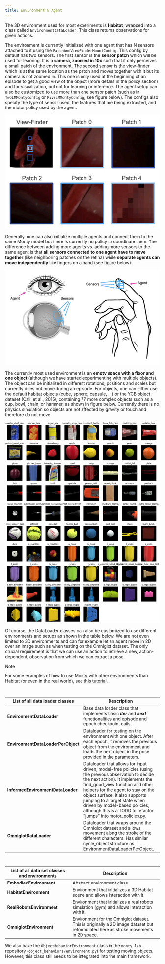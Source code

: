 ```yaml
---
title: Environment & Agent
---
```

The 3D environment used for most experiments is **Habitat**, wrapped into a class called `EnvironmentDataLoader`. This class returns observations for given actions.

The environment is currently initialized with one agent that has N sensors attached to it using the `PatchAndViewFinderMountConfig`. This config by default has two sensors. The first sensor is the **sensor patch** which will be used for learning. It is a **camera, zoomed in 10x** such that it only perceives a small patch of the environment. The second sensor is the view-finder which is at the same location as the patch and moves together with it but its camera is not zoomed in. This one is only used at the beginning of an episode to get a good view of the object (more details in the policy section) and for visualization, but not for learning or inference. The agent setup can also be customized to use more than one sensor patch (such as in `TwoLMMontyConfig` or `FiveLMMontyConfig`, see figure below). The configs also specify the type of sensor used, the features that are being extracted, and the motor policy used by the agent.

![Example of six sensors in Habitat. The view-finder is not connected to any sensor or learning module and is only used by the policy at the beginning of an episode and for visualization. Each patch connects to one sensor module.](../figures/how-monty-works/five_lm_views.png)


Generally, one can also initialize multiple agents and connect them to the same Monty model but there is currently no policy to coordinate them. The difference between adding more agents vs. adding more sensors to the same agent is that **all sensors connected to one agent have to move together** (like neighboring patches on the retina) while **separate agents can move independently** like fingers on a hand (see figure below).

![Difference between sensors and agents. Agents can move independently of each other while all sensors connected to one agent move together. An agent itself does not perceive anything without sensors connected to it.](../figures/how-monty-works/agent_vs_sensors_w_labels.png)


The currently most used environment is an **empty space with a floor and one object** (although we have started experimenting with multiple objects). The object can be initialized in different rotations, positions and scales but currently does not move during an episode. For objects, one can either use the default habitat objects (cube, sphere, capsule, ...) or the YCB object dataset (Calli et al., 2015), containing 77 more complex objects such as a cup, bowl, chain, or hammer, as shown in figure below. Currently there is no physics simulation so objects are not affected by gravity or touch and therefore do not move.

![The 77 objects of the YCB dataset at 0, 0, 0 rotation.](../figures/how-monty-works/ycb_objects_0_0_0_vert.png)


Of course, the DataLoader classes can also be customized to use different environments and setups as shown in the table below. We are not even limited to 3D environments and can for example let an agent move in 2D over an image such as when testing on the Omniglot dataset. The only crucial requirement is that we can use an action to retrieve a new, action-dependent, observation from which we can extract a pose.

> [!NOTE] 
> For some examples of how to use Monty with other environments than Habitat (or even in the real world), see [this tutorial](../how-to-use-monty/tutorials/using-monty-in-a-custom-application.md).


<br />

| List of all data loader classes    | Description                                                                                                                                                                                                                                                                                                                              |
| ---------------------------------- | ---------------------------------------------------------------------------------------------------------------------------------------------------------------------------------------------------------------------------------------------------------------------------------------------------------------------------------------- |
| **EnvironmentDataLoader**          | Base data loader class that implements basic **_iter_** and **_next_** functionalities and episode and epoch checkpoint calls.                                                                                                                                                                                                           |
| **EnvironmentDataLoaderPerObject** | Dataloader for testing on the environment with one object. After each epoch, it removes the previous object from the environment and loads the next object in the pose provided in the parameters.                                                                                                                                       |
| **InformedEnvironmentDataLoader**  | Dataloader that allows for input-driven, model-free policies (using the previous observation to decide the next action). It implements the find_good_view function and other helpers for the agent to stay on the object surface. It also supports jumping to a target state when driven by model-based policies, although this is a TODO to refactor "jumps" into motor_policies.py. |
| **OmniglotDataLoader**             | Dataloader that wraps around the Omniglot dataset and allows movement along the stroke of the different characters. Has similar cycle_object structure as EnvironmentDataLoaderPerObject.                                                                                                                                                |

<br />

| List of all data set classes and environments | Description                                                                                                                                                                                                                                                                                                                                                                                               |
| --------------------------------------------- | --------------------------------------------------------------------------------------------------------------------------------------------------------------------------------------------------------------------------------------------------------------------------------------------------------------------------------------------------------------------------------------------------------- |
| **EmbodiedEnvironment**                       | Abstract environment class.                                                                                                                                                                                                                                                                                                                                                                               |
| **HabitatEnvironment**                        | Environment that initializes a 3D Habitat scene and allows interaction with it.                                                                                                                                                                                                                                                                                                                           |
| **RealRobotsEnvironment**                     | Environment that initializes a real robots simulation (gym) and allows interaction with it.                                                                                                                                                                                                                                                                                                               |
| **OmniglotEnvironment**                       | Environment for the Omniglot dataset. This is originally a 2D image dataset but reformulated here as stroke movements in 2D space.                                                                                                                                                                                                                                                                        |

We also have the `ObjectBehaviorEnvironment` class in the `monty_lab` repository (`object_behaviors/environment.py`) for testing moving objects. However, this class still needs to be integrated into the main framework.
